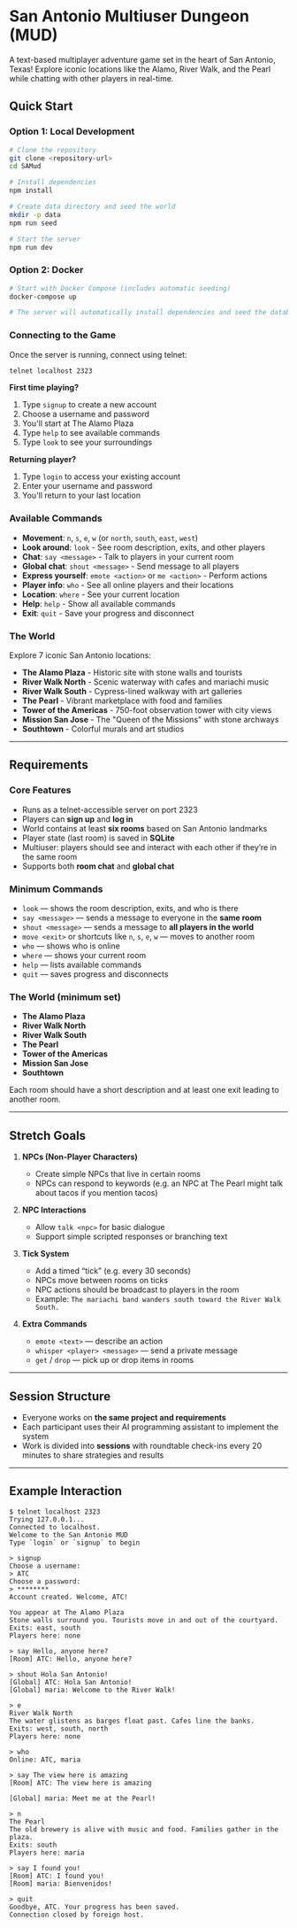 # San Antonio Multiuser Dungeon (MUD)

A text-based multiplayer adventure game set in the heart of San Antonio, Texas! Explore iconic locations like the Alamo, River Walk, and the Pearl while chatting with other players in real-time.

## Quick Start

### Option 1: Local Development
```bash
# Clone the repository
git clone <repository-url>
cd SAMud

# Install dependencies
npm install

# Create data directory and seed the world
mkdir -p data
npm run seed

# Start the server
npm run dev
```

### Option 2: Docker
```bash
# Start with Docker Compose (includes automatic seeding)
docker-compose up

# The server will automatically install dependencies and seed the database
```

### Connecting to the Game
Once the server is running, connect using telnet:
```bash
telnet localhost 2323
```

**First time playing?**
1. Type `signup` to create a new account
2. Choose a username and password
3. You'll start at The Alamo Plaza
4. Type `help` to see available commands
5. Type `look` to see your surroundings

**Returning player?**
1. Type `login` to access your existing account
2. Enter your username and password
3. You'll return to your last location

### Available Commands
- **Movement**: `n`, `s`, `e`, `w` (or `north`, `south`, `east`, `west`)
- **Look around**: `look` - See room description, exits, and other players
- **Chat**: `say <message>` - Talk to players in your current room
- **Global chat**: `shout <message>` - Send message to all players
- **Express yourself**: `emote <action>` or `me <action>` - Perform actions
- **Player info**: `who` - See all online players and their locations
- **Location**: `where` - See your current location
- **Help**: `help` - Show all available commands
- **Exit**: `quit` - Save your progress and disconnect

### The World
Explore 7 iconic San Antonio locations:
- **The Alamo Plaza** - Historic site with stone walls and tourists
- **River Walk North** - Scenic waterway with cafes and mariachi music
- **River Walk South** - Cypress-lined walkway with art galleries
- **The Pearl** - Vibrant marketplace with food and families
- **Tower of the Americas** - 750-foot observation tower with city views
- **Mission San Jose** - The "Queen of the Missions" with stone archways
- **Southtown** - Colorful murals and art studios

---

## Requirements

### Core Features
- Runs as a telnet-accessible server on port 2323  
- Players can **sign up** and **log in**  
- World contains at least **six rooms** based on San Antonio landmarks  
- Player state (last room) is saved in **SQLite**  
- Multiuser: players should see and interact with each other if they’re in the same room  
- Supports both **room chat** and **global chat**  

### Minimum Commands
- `look` — shows the room description, exits, and who is there  
- `say <message>` — sends a message to everyone in the **same room**  
- `shout <message>` — sends a message to **all players in the world**  
- `move <exit>` or shortcuts like `n`, `s`, `e`, `w` — moves to another room  
- `who` — shows who is online  
- `where` — shows your current room  
- `help` — lists available commands  
- `quit` — saves progress and disconnects  

### The World (minimum set)
- **The Alamo Plaza**  
- **River Walk North**  
- **River Walk South**  
- **The Pearl**  
- **Tower of the Americas**  
- **Mission San Jose**  
- **Southtown**  

Each room should have a short description and at least one exit leading to another room.

---

## Stretch Goals

1. **NPCs (Non-Player Characters)**  
   - Create simple NPCs that live in certain rooms  
   - NPCs can respond to keywords (e.g. an NPC at The Pearl might talk about tacos if you mention tacos)  

2. **NPC Interactions**  
   - Allow `talk <npc>` for basic dialogue  
   - Support simple scripted responses or branching text  

3. **Tick System**  
   - Add a timed “tick” (e.g. every 30 seconds)  
   - NPCs move between rooms on ticks  
   - NPC actions should be broadcast to players in the room  
   - Example: `The mariachi band wanders south toward the River Walk South.`  

4. **Extra Commands**  
   - `emote <text>` — describe an action  
   - `whisper <player> <message>` — send a private message  
   - `get` / `drop` — pick up or drop items in rooms  

---

## Session Structure
- Everyone works on **the same project and requirements**  
- Each participant uses their AI programming assistant to implement the system  
- Work is divided into **sessions** with roundtable check-ins every 20 minutes to share strategies and results  

---

## Example Interaction

```text
$ telnet localhost 2323
Trying 127.0.0.1...
Connected to localhost.
Welcome to the San Antonio MUD
Type `login` or `signup` to begin

> signup
Choose a username:
> ATC
Choose a password:
> ********
Account created. Welcome, ATC!

You appear at The Alamo Plaza
Stone walls surround you. Tourists move in and out of the courtyard.
Exits: east, south
Players here: none

> say Hello, anyone here?
[Room] ATC: Hello, anyone here?

> shout Hola San Antonio!
[Global] ATC: Hola San Antonio!
[Global] maria: Welcome to the River Walk!

> e
River Walk North
The water glistens as barges float past. Cafes line the banks.
Exits: west, south, north
Players here: none

> who
Online: ATC, maria

> say The view here is amazing
[Room] ATC: The view here is amazing

[Global] maria: Meet me at the Pearl!

> n
The Pearl
The old brewery is alive with music and food. Families gather in the plaza.
Exits: south
Players here: maria

> say I found you!
[Room] ATC: I found you!
[Room] maria: Bienvenidos!

> quit
Goodbye, ATC. Your progress has been saved.
Connection closed by foreign host.

